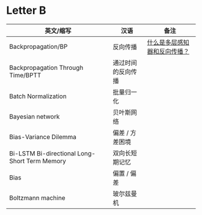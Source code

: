# Letter B

英文/缩写|汉语|备注
---|---|---
Backpropagation/BP|反向传播|[什么是多层感知器和反向传播？](https://www.jiqizhixin.com/articles/2533c5a5-af09-41c0-830a-7e075ad8ccd7)
Backpropagation Through Time/BPTT|通过时间的反向传播|
Batch Normalization|批量归一化|
Bayesian network|贝叶斯网络|
Bias-Variance Dilemma|偏差 / 方差困境|
Bi-LSTM	Bi-directional Long-Short Term Memory|双向长短期记忆|
Bias|偏置 / 偏差|
Boltzmann machine|玻尔兹曼机|
